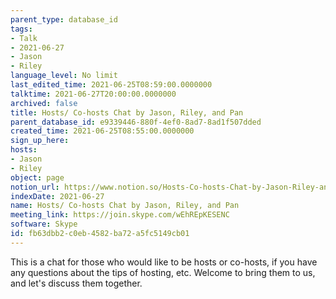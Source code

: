 ```yaml
---
parent_type: database_id
tags:
- Talk
- 2021-06-27
- Jason
- Riley
language_level: No limit
last_edited_time: 2021-06-25T08:59:00.0000000
talktime: 2021-06-27T20:00:00.0000000
archived: false
title: Hosts/ Co-hosts Chat by Jason, Riley, and Pan
parent_database_id: e9339446-880f-4ef0-8ad7-8ad1f507dded
created_time: 2021-06-25T08:55:00.0000000
sign_up_here: 
hosts:
- Jason
- Riley
object: page
notion_url: https://www.notion.so/Hosts-Co-hosts-Chat-by-Jason-Riley-and-Pan-fb63dbb2c0eb4582ba72a5fc5149cb01
indexDate: 2021-06-27
name: Hosts/ Co-hosts Chat by Jason, Riley, and Pan
meeting_link: https://join.skype.com/wEhREpKESENC
software: Skype
id: fb63dbb2-c0eb-4582-ba72-a5fc5149cb01
---
```


This is a chat for those who would like to be hosts or co-hosts, if you have any questions about the tips of hosting, etc. Welcome to bring them to us, and let's discuss them together.

